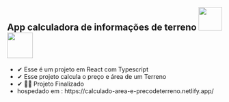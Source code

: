 
<h2 >App calculadora de informações de terreno
    <img height='55px' width='55px' src="https://img.icons8.com/office/80/000000/react.png"/>
    <img height='60px' width='60px' src="https://img.icons8.com/fluency/96/000000/typescript.png"/>
</h2>
<ul>
    <li> ✔ Esse é um projeto em React com Typescript</li>
    <li> ✔ Esse projeto calcula o preço  e área de um Terreno</li>
    <li> ✔  👨‍💻 Projeto Finalizado </li>  
    <li>hospedado em : https://calculado-area-e-precodeterreno.netlify.app/ </li>

</ul>

